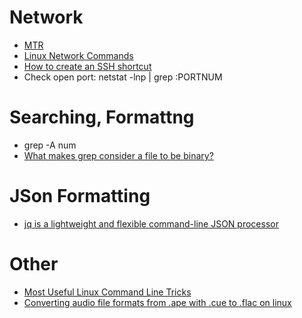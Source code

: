 # Network
* [MTR](http://www.bitwizard.nl/mtr/)
* [Linux Network Commands](https://dzone.com/articles/linux-network-commands)
* [How to create an SSH shortcut](https://scotch.io/tutorials/how-to-create-an-ssh-shortcut)
* Check open port:
	netstat -lnp | grep :PORTNUM

# Searching, Formattng
* grep -A num
* [What makes grep consider a file to be binary?](http://unix.stackexchange.com/questions/19907/what-makes-grep-consider-a-file-to-be-binary)

# JSon Formatting
* [jq is a lightweight and flexible command-line JSON processor](https://stedolan.github.io/jq/)

# Other
* [Most Useful Linux Command Line Tricks](https://dzone.com/articles/most-useful-linux-command-line-tricks)
* [Converting audio file formats from .ape with .cue to .flac on linux](http://technoergonomics.com/articles/2011/12/converting-audio-file-formats-ape-cue-flac-linux)

